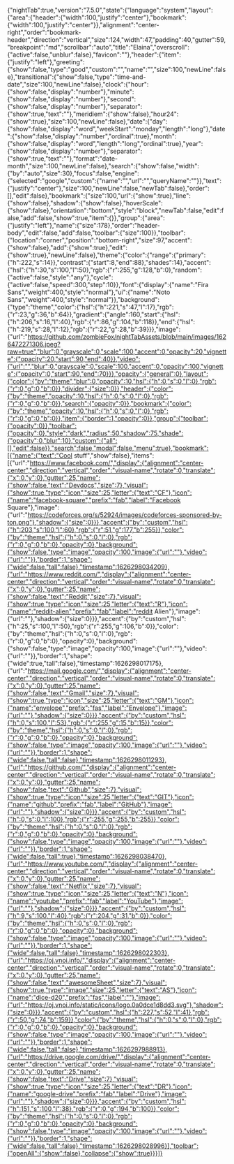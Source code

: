 {"nightTab":true,"version":"7.5.0","state":{"language":"system","layout":{"area":{"header":{"width":100,"justify":"center"},"bookmark":{"width":100,"justify":"center"}},"alignment":"center-right","order":"bookmark-header","direction":"vertical","size":124,"width":47,"padding":40,"gutter":59,"breakpoint":"md","scrollbar":"auto","title":"Elaina","overscroll":{"active":false,"unblur":false},"favicon":""},"header":{"item":{"justify":"left"},"greeting":{"show":false,"type":"good","custom":"","name":"","size":100,"newLine":false},"transitional":{"show":false,"type":"time-and-date","size":100,"newLine":false},"clock":{"hour":{"show":false,"display":"number"},"minute":{"show":false,"display":"number"},"second":{"show":false,"display":"number"},"separator":{"show":true,"text":""},"meridiem":{"show":false},"hour24":{"show":true},"size":100,"newLine":false},"date":{"day":{"show":false,"display":"word","weekStart":"monday","length":"long"},"date":{"show":false,"display":"number","ordinal":true},"month":{"show":false,"display":"word","length":"long","ordinal":true},"year":{"show":false,"display":"number"},"separator":{"show":true,"text":""},"format":"date-month","size":100,"newLine":false},"search":{"show":false,"width":{"by":"auto","size":30},"focus":false,"engine":{"selected":"google","custom":{"name":"","url":"","queryName":""}},"text":{"justify":"center"},"size":100,"newLine":false,"newTab":false},"order":[],"edit":false},"bookmark":{"size":100,"url":{"show":true},"line":{"show":false},"shadow":{"show":false},"hoverScale":{"show":false},"orientation":"bottom","style":"block","newTab":false,"edit":false,"add":false,"show":true,"item":{}},"group":{"area":{"justify":"left"},"name":{"size":178},"order":"header-body","edit":false,"add":false,"toolbar":{"size":100}},"toolbar":{"location":"corner","position":"bottom-right","size":97,"accent":{"show":false},"add":{"show":true},"edit":{"show":true},"newLine":false},"theme":{"color":{"range":{"primary":{"h":222,"s":14}},"contrast":{"start":8,"end":88},"shades":14},"accent":{"hsl":{"h":30,"s":100,"l":50},"rgb":{"r":255,"g":128,"b":0},"random":{"active":false,"style":"any"},"cycle":{"active":false,"speed":300,"step":10}},"font":{"display":{"name":"Fira Sans","weight":400,"style":"normal"},"ui":{"name":"Noto Sans","weight":400,"style":"normal"}},"background":{"type":"theme","color":{"hsl":{"h":221,"s":47,"l":17},"rgb":{"r":23,"g":36,"b":64}},"gradient":{"angle":160,"start":{"hsl":{"h":206,"s":16,"l":40},"rgb":{"r":86,"g":104,"b":118}},"end":{"hsl":{"h":219,"s":28,"l":12},"rgb":{"r":22,"g":28,"b":39}}},"image":{"url":"https://github.com/zombieFox/nightTabAssets/blob/main/images/1626472271306.jpeg?raw=true","blur":0,"grayscale":0,"scale":100,"accent":0,"opacity":20,"vignette":{"opacity":20,"start":90,"end":40}},"video":{"url":"","blur":0,"grayscale":0,"scale":100,"accent":0,"opacity":100,"vignette":{"opacity":0,"start":90,"end":70}}},"opacity":{"general":0},"layout":{"color":{"by":"theme","blur":0,"opacity":10,"hsl":{"h":0,"s":0,"l":0},"rgb":{"r":0,"g":0,"b":0}},"divider":{"size":0}},"header":{"color":{"by":"theme","opacity":10,"hsl":{"h":0,"s":0,"l":0},"rgb":{"r":0,"g":0,"b":0}},"search":{"opacity":0}},"bookmark":{"color":{"by":"theme","opacity":10,"hsl":{"h":0,"s":0,"l":0},"rgb":{"r":0,"g":0,"b":0}},"item":{"border":1,"opacity":0}},"group":{"toolbar":{"opacity":0}},"toolbar":{"opacity":0},"style":"dark","radius":50,"shadow":75,"shade":{"opacity":0,"blur":10},"custom":{"all":[],"edit":false}},"search":false,"modal":false,"menu":true},"bookmark":[{"name":{"text":"Cool stuff","show":false},"items":[{"url":"https://www.facebook.com/","display":{"alignment":"center-center","direction":"vertical","order":"visual-name","rotate":0,"translate":{"x":0,"y":0},"gutter":25,"name":{"show":false,"text":"Devdocs","size":7},"visual":{"show":true,"type":"icon","size":25,"letter":{"text":"CF"},"icon":{"name":"facebook-square","prefix":"fab","label":"Facebook Square"},"image":{"url":"https://codeforces.org/s/52924/images/codeforces-sponsored-by-ton.png"},"shadow":{"size":0}}},"accent":{"by":"custom","hsl":{"h":203,"s":100,"l":60},"rgb":{"r":51,"g":177,"b":255}},"color":{"by":"theme","hsl":{"h":0,"s":0,"l":0},"rgb":{"r":0,"g":0,"b":0},"opacity":0},"background":{"show":false,"type":"image","opacity":100,"image":{"url":""},"video":{"url":""}},"border":1,"shape":{"wide":false,"tall":false},"timestamp":1626298034209},{"url":"https://www.reddit.com/","display":{"alignment":"center-center","direction":"vertical","order":"visual-name","rotate":0,"translate":{"x":0,"y":0},"gutter":25,"name":{"show":false,"text":"Reddit","size":7},"visual":{"show":true,"type":"icon","size":25,"letter":{"text":"R"},"icon":{"name":"reddit-alien","prefix":"fab","label":"reddit Alien"},"image":{"url":""},"shadow":{"size":0}}},"accent":{"by":"custom","hsl":{"h":25,"s":100,"l":50},"rgb":{"r":255,"g":106,"b":0}},"color":{"by":"theme","hsl":{"h":0,"s":0,"l":0},"rgb":{"r":0,"g":0,"b":0},"opacity":0},"background":{"show":false,"type":"image","opacity":100,"image":{"url":""},"video":{"url":""}},"border":1,"shape":{"wide":true,"tall":false},"timestamp":1626298017175},{"url":"https://mail.google.com/","display":{"alignment":"center-center","direction":"vertical","order":"visual-name","rotate":0,"translate":{"x":0,"y":0},"gutter":25,"name":{"show":false,"text":"Gmail","size":7},"visual":{"show":true,"type":"icon","size":25,"letter":{"text":"GM"},"icon":{"name":"envelope","prefix":"fas","label":"Envelope"},"image":{"url":""},"shadow":{"size":0}}},"accent":{"by":"custom","hsl":{"h":0,"s":100,"l":53},"rgb":{"r":255,"g":15,"b":15}},"color":{"by":"theme","hsl":{"h":0,"s":0,"l":0},"rgb":{"r":0,"g":0,"b":0},"opacity":0},"background":{"show":false,"type":"image","opacity":100,"image":{"url":""},"video":{"url":""}},"border":1,"shape":{"wide":false,"tall":false},"timestamp":1626298011293},{"url":"https://github.com/","display":{"alignment":"center-center","direction":"vertical","order":"visual-name","rotate":0,"translate":{"x":0,"y":0},"gutter":25,"name":{"show":false,"text":"Github","size":7},"visual":{"show":true,"type":"icon","size":25,"letter":{"text":"GIT"},"icon":{"name":"github","prefix":"fab","label":"GitHub"},"image":{"url":""},"shadow":{"size":0}}},"accent":{"by":"custom","hsl":{"h":0,"s":0,"l":100},"rgb":{"r":255,"g":255,"b":255}},"color":{"by":"theme","hsl":{"h":0,"s":0,"l":0},"rgb":{"r":0,"g":0,"b":0},"opacity":0},"background":{"show":false,"type":"image","opacity":100,"image":{"url":""},"video":{"url":""}},"border":1,"shape":{"wide":false,"tall":true},"timestamp":1626298038470},{"url":"https://www.youtube.com/","display":{"alignment":"center-center","direction":"vertical","order":"visual-name","rotate":0,"translate":{"x":0,"y":0},"gutter":25,"name":{"show":false,"text":"Netflix","size":7},"visual":{"show":true,"type":"icon","size":25,"letter":{"text":"N"},"icon":{"name":"youtube","prefix":"fab","label":"YouTube"},"image":{"url":""},"shadow":{"size":0}}},"accent":{"by":"custom","hsl":{"h":9,"s":100,"l":40},"rgb":{"r":204,"g":31,"b":0}},"color":{"by":"theme","hsl":{"h":0,"s":0,"l":0},"rgb":{"r":0,"g":0,"b":0},"opacity":0},"background":{"show":false,"type":"image","opacity":100,"image":{"url":""},"video":{"url":""}},"border":1,"shape":{"wide":false,"tall":false},"timestamp":1626298022303},{"url":"https://oj.vnoi.info/","display":{"alignment":"center-center","direction":"vertical","order":"visual-name","rotate":0,"translate":{"x":0,"y":0},"gutter":25,"name":{"show":false,"text":"awesomeSheet","size":7},"visual":{"show":true,"type":"image","size":25,"letter":{"text":"AS"},"icon":{"name":"dice-d20","prefix":"fas","label":""},"image":{"url":"https://oj.vnoi.info/static/icons/logo.0a0dce1d8dd3.svg"},"shadow":{"size":0}}},"accent":{"by":"custom","hsl":{"h":227,"s":52,"l":41},"rgb":{"r":50,"g":74,"b":159}},"color":{"by":"theme","hsl":{"h":0,"s":0,"l":0},"rgb":{"r":0,"g":0,"b":0},"opacity":0},"background":{"show":false,"type":"image","opacity":100,"image":{"url":""},"video":{"url":""}},"border":1,"shape":{"wide":false,"tall":false},"timestamp":1626297988913},{"url":"https://drive.google.com/drive/","display":{"alignment":"center-center","direction":"vertical","order":"visual-name","rotate":0,"translate":{"x":0,"y":0},"gutter":25,"name":{"show":false,"text":"Drive","size":7},"visual":{"show":true,"type":"icon","size":25,"letter":{"text":"DR"},"icon":{"name":"google-drive","prefix":"fab","label":"Drive"},"image":{"url":""},"shadow":{"size":0}}},"accent":{"by":"custom","hsl":{"h":151,"s":100,"l":38},"rgb":{"r":0,"g":194,"b":100}},"color":{"by":"theme","hsl":{"h":0,"s":0,"l":0},"rgb":{"r":0,"g":0,"b":0},"opacity":0},"background":{"show":false,"type":"image","opacity":100,"image":{"url":""},"video":{"url":""}},"border":1,"shape":{"wide":false,"tall":false},"timestamp":1626298028996}],"toolbar":{"openAll":{"show":false},"collapse":{"show":true}}}]}
